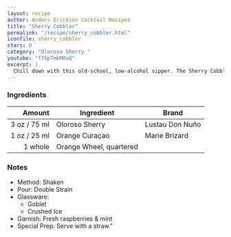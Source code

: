 ```yaml
---
layout: recipe
author: Anders Erickson Cocktail Recipes
title: "Sherry Cobbler"
permalink: "/recipe/sherry_cobbler.html"
iconfile: sherry_cobbler
stars: 0
category: "Oloroso Sherry "
youtube: "f7SpTmbMOsQ"
excerpt: |
  Chill down with this old-school, low-alcohol sipper. The Sherry Cobbler is a classic, delicious alternative to the Mint Julep.
---
```


### Ingredients

|  Amount | Ingredient              | Brand           |
| ------: | ----------------------- | --------------- |
|    3 oz / 75 ml | Oloroso Sherry          | Lustau Don Nuño |
|    1 oz / 25 ml | Orange Curaçao          | Marie Brizard   |
| 1 whole | Orange Wheel, quartered |

### Notes

- Method: Shaken
- Pour: Double Strain
- Glassware:
  - Goblet
  - Crushed Ice
- Garnish: Fresh raspberries & mint
- Special Prep: Serve with a straw."
